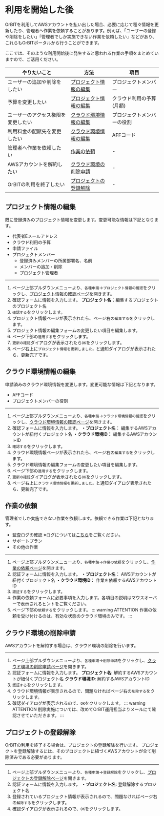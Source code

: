 # 利用を開始した後
OrBITを利用してAWSアカウントを払い出した場合、必要に応じて種々情報を更新したり、管理者へ作業を依頼することがあります。例えば、「ユーザーの登録や削除をしたい」「管理者でしか実施できない作業を依頼したい」などがあり、これらもOrBITポータルから行うことができます。

ここでは、そのような利用開始後に発生すると思われる作業の手順をまとめていますので、ご活用ください。

|やりたいこと|方法|項目|
|----|----|----|
|ユーザーの追加や削除をしたい|[プロジェクト情報の編集](/guide/aws/setup/routine.html#プロジェクト情報の編集)|プロジェクトメンバー|
|予算を変更したい|[プロジェクト情報の編集](/guide/aws/setup/routine.html#プロジェクト情報の編集)|クラウド利用の予算(月額)|
|ユーザーのアクセス権限を変更したい|[クラウド環境情報の編集](/guide/aws/setup/routine.html#クラウド環境情報の編集)|プロジェクトメンバーの役割|
|利用料金の配賦先を変更したい|[クラウド環境情報の編集](/guide/aws/setup/routine.html#クラウド環境情報の編集)|AFFコード|
|管理者へ作業を依頼したい|[作業の依頼](/guide/aws/setup/routine.html#作業の依頼)|-|
|AWSアカウントを解約したい|[クラウド環境の削除申請](/guide/aws/setup/routine.html#クラウド環境の削除申請)|-|
|OrBITの利用を終了したい|[プロジェクトの登録解除](/guide/aws/setup/routine.html#プロジェクトの登録解除)|-|

## プロジェクト情報の編集
既に登録済みのプロジェクト情報を変更します。変更可能な情報は下記となります。
- 代表者Eメールアドレス
- クラウド利用の予算
- 申請ファイル
- プロジェクトメンバー
  - 登録済みメンバーの所属部署名、名前
  - メンバーの追加・削除
  - プロジェクト管理者
---
1. ページ上部プルダウンメニューより、`各種申請`→`プロジェクト情報の確認`をクリックし、[プロジェクト情報の確認ページ](/request/get-project.html)を開きます。
2. 確認フォームに情報を入力します。
  **プロジェクト名**：編集するプロジェクトのプロジェクト名
3. `確認する`をクリックします。
4. プロジェクト情報ページが表示されたら、ページ右の`編集する`をクリックします。
5. プロジェクト情報の編集フォームの変更したい項目を編集します。
6. ページ下部の`適用する`をクリックします。
7. `更新の確認`ダイアログが表示されたら`OK`をクリックします。
8. ページ右上に`プロジェクト情報を更新しました。`と通知ダイアログが表示されたら、更新完了です。

## クラウド環境情報の編集
申請済みのクラウド環境情報を変更します。変更可能な情報は下記となります。
- AFFコード
- プロジェクトメンバーの役割
---
1. ページ上部プルダウンメニューより、`各種申請`→`クラウド環境情報の確認`をクリックし、[クラウド環境情報の確認ページ](/request/get-account.html)を開きます。
2. 確認フォームに情報を入力します。
  **・プロジェクト名：** 編集するAWSアカウントが紐付くプロジェクト名
  **・クラウド環境ID：** 編集するAWSアカウントID
3. `確認する`をクリックします。
4. クラウド環境情報ページが表示されたら、ページ右の`編集する`をクリックします。
5. クラウド環境情報の編集フォームの変更したい項目を編集します。
6. ページ下部の`適用する`をクリックします。
7. `更新の確認`ダイアログが表示されたら`OK`をクリックします。
8. ページ右上に`クラウド環境情報を更新しました。`と通知ダイアログ表示されたら、更新完了です。

## 作業の依頼
管理者でしか実施できない作業を依頼します。依頼できる作業は下記となります。
- 監査ログの確認 ※ログについては[こちら](/guide/aws/service/audit.html#監査ログ記録・収集サービス)をご覧ください。
- サポートプラン
- その他の作業

---
1. ページ上部プルダウンメニューより、`各種申請`→`作業の依頼`をクリックし、[作業の依頼ページ](/request/create-ticket.html)を開きます。
2. 認証フォームに情報を入力します。
  **・プロジェクト名：** AWSアカウントが紐付くプロジェクト名
  **・クラウド環境ID：** 作業を依頼するAWSアカウントID
3. `認証する`をクリックします。
4. 作業の依頼フォームに必要事項を入力します。各項目の説明はマウスオーバーで表示されるヒントをご覧ください。
5. ページ下部の`依頼する`をクリックします。
::: warning ATTENTION
作業の依頼を受け付けるのは、有効な状態のクラウド環境のみです。
:::
## クラウド環境の削除申請
AWSアカウントを解約する場合は、クラウド環境の削除を行います。

---
1. ページ上部プルダウンメニューより、`各種申請`→`削除申請`をクリックし、[クラウド環境の削除申請ページ](/request/delete-account.html)を開きます。
2. 認証フォームに情報を入力します。
  **プロジェクト名**: 解約するAWSアカウントが紐付くプロジェクト名
  **クラウド環境ID**: 解約するAWSアカウントID
3. `認証する`をクリックします。
4. クラウド環境情報が表示されるので、問題なければページ右の`削除する`をクリックします。
5. 確認ダイアログが表示されるので、`OK`をクリックします。
::: warning ATTENTION
削除実施については、改めてOrBIT運用担当よりメールにて確認させていただきます。
:::
## プロジェクトの登録解除
OrBITの利用を終了する場合は、プロジェクトの登録解除を行います。
プロジェクトを登録解除するには、そのプロジェクトに紐づくAWSアカウントが全て削除済みである必要があります。

---
1. ページ上部プルダウンメニューより、`各種申請`→`登録解除`をクリックし、[プロジェクトの登録解除ページ](/request/delete-project.html)を開きます。
2. 認証フォームに情報を入力します。
  **・プロジェクト名**: 登録解除するプロジェクト名
3. 登録されているプロジェクト情報が表示されるので、問題なければページ右の`解除する`をクリックします。
4. 確認ダイアログが表示されるので、`OK`をクリックします。
<Footer />
